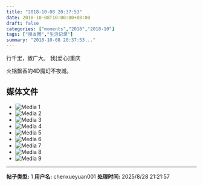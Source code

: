 ```yaml
---
title: "2018-10-08 20:37:53"
date: 2018-10-08T10:00:00+08:00
draft: false
categories: ["moments","2018","2018-10"]
tags: ["朋友圈","生活记录"]
summary: "2018-10-08 20:37:53..."
---
```


行千里，致广大。
我[爱心]重庆

火锅飘香的4D魔幻不夜城。

## 媒体文件

- ![Media 1](/Moments/photos/2018-10-08/201810082037530.jpg)
- ![Media 2](/Moments/photos/2018-10-08/201810082037531.jpg)
- ![Media 3](/Moments/photos/2018-10-08/201810082037532.jpg)
- ![Media 4](/Moments/photos/2018-10-08/201810082037533.jpg)
- ![Media 5](/Moments/photos/2018-10-08/201810082037534.jpg)
- ![Media 6](/Moments/photos/2018-10-08/201810082037535.jpg)
- ![Media 7](/Moments/photos/2018-10-08/201810082037536.jpg)
- ![Media 8](/Moments/photos/2018-10-08/201810082037537.jpg)
- ![Media 9](/Moments/photos/2018-10-08/201810082037538.jpg)

---

**帖子类型:** 1
**用户名:** chenxueyuan001
**处理时间:** 2025/8/28 21:21:57